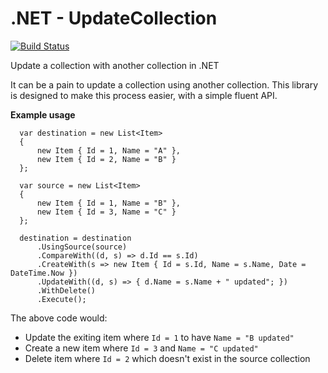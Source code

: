 # .NET - UpdateCollection

[![Build Status](https://travis-ci.org/mbrookson/dotnet-update-collection.svg?branch=master)](https://travis-ci.org/mbrookson/dotnet-update-collection)

Update a collection with another collection in .NET

It can be a pain to update a collection using another collection. This library is designed to make this process easier, with a simple fluent API.

**Example usage**
```
  var destination = new List<Item> 
  { 
      new Item { Id = 1, Name = "A" },
      new Item { Id = 2, Name = "B" }
  };
  
  var source = new List<Item>
  {
      new Item { Id = 1, Name = "B" },
      new Item { Id = 3, Name = "C" }
  };

  destination = destination
      .UsingSource(source)
      .CompareWith((d, s) => d.Id == s.Id)
      .CreateWith(s => new Item { Id = s.Id, Name = s.Name, Date = DateTime.Now })
      .UpdateWith((d, s) => { d.Name = s.Name + " updated"; })
      .WithDelete()
      .Execute();
```

The above code would: 
- Update the exiting item where `Id = 1` to have `Name = "B updated"`
- Create a new item where `Id = 3` and `Name = "C updated"`
- Delete item where `Id = 2` which doesn't exist in the source collection
